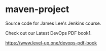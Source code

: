 # maven-project
Source code for James Lee's Jenkins course.

Check out our Latest DevOps PDF book1.

https://www.level-up.one/devops-pdf-book
